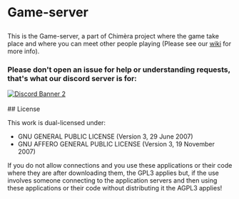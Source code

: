 # Game-server</p>
This is the Game-server, a part of Chimèra project where the game take place and where you can meet other people playing (Please see our <a href="https://github.com/Nikoh77/Chimera-client/wiki">wiki</a> for more info).<br>
<h3>Please don't open an issue for help or understanding requests, that's what our discord server is for:</h3>
<a href="https://discord.gg/ahgZbjzsjC">
    <img src="https://discordapp.com/api/guilds/1054369396396675083/widget.png?style=banner2" alt="Discord Banner 2"/>
</a>
</br>
</br>
## License

This work is dual-licensed under:</br>
<ul>
<li> GNU GENERAL PUBLIC LICENSE (Version 3, 29 June 2007)</li>
<li> GNU AFFERO GENERAL PUBLIC LICENSE (Version 3, 19 November 2007)</i>
</ul>

If you do not allow connections and you use these applications or their code where they are after downloading them, the GPL3 applies but, if the use involves someone connecting to the application servers and then using these applications or their code without distributing it the AGPL3 applies!
